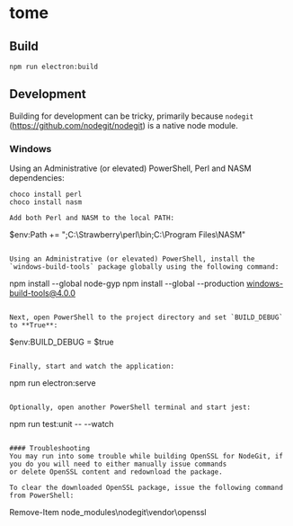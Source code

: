 # tome

## Build
```
npm run electron:build
```

## Development
Building for development can be tricky, primarily because `nodegit` (https://github.com/nodegit/nodegit) is a native node module.

### Windows
Using an Administrative (or elevated) PowerShell, Perl and NASM dependencies:
```
choco install perl
choco install nasm

Add both Perl and NASM to the local PATH:
```
$env:Path += ";C:\Strawberry\perl\bin;C:\Program Files\NASM"
```

Using an Administrative (or elevated) PowerShell, install the `windows-build-tools` package globally using the following command:
```
npm install --global node-gyp
npm install --global --production windows-build-tools@4.0.0
```

Next, open PowerShell to the project directory and set `BUILD_DEBUG` to **True**:
```
$env:BUILD_DEBUG = $true
```

Finally, start and watch the application:
```
npm run electron:serve
```

Optionally, open another PowerShell terminal and start jest:
```
npm run test:unit -- --watch
```

#### Troubleshooting
You may run into some trouble while building OpenSSL for NodeGit, if you do you will need to either manually issue commands
or delete OpenSSL content and redownload the package.

To clear the downloaded OpenSSL package, issue the following command from PowerShell:
```
Remove-Item node_modules\nodegit\vendor\openssl
```
